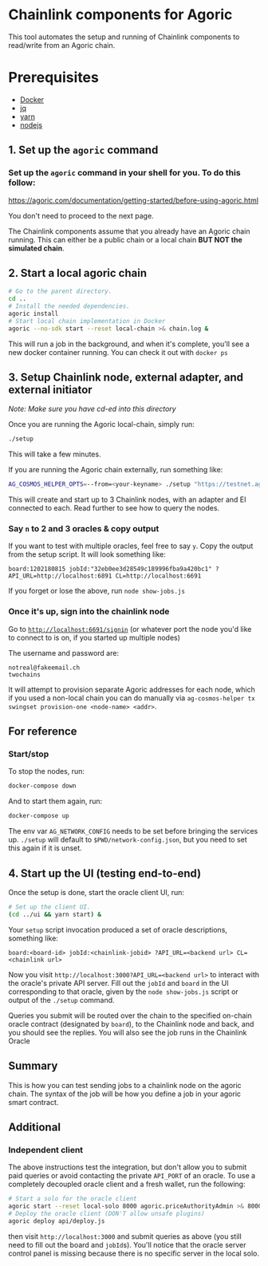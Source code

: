 # Chainlink components for Agoric

This tool automates the setup and running of Chainlink components to read/write from an Agoric chain.

# Prerequisites 

- [Docker](https://docker.io)
- [jq](https://stedolan.github.io/jq/download/)
- [yarn](https://classic.yarnpkg.com/en/docs/install/#mac-stable)
- [nodejs](https://nodejs.org/en/download/)

## 1. Set up the `agoric` command

### Set up the `agoric` command in your shell for you. To do this follow: 

https://agoric.com/documentation/getting-started/before-using-agoric.html

You don't need to proceed to the next page. 

The Chainlink components assume that you already have an Agoric chain running.
This can either be a public chain or a local chain **BUT NOT the simulated chain**.

## 2. Start a local agoric chain

```sh
# Go to the parent directory.
cd ..
# Install the needed dependencies.
agoric install
# Start local chain implementation in Docker
agoric --no-sdk start --reset local-chain >& chain.log &
```

This will run a job in the background, and when it's complete, you'll see a new
docker container running. You can check it out with `docker ps`

## 3. Setup Chainlink node, external adapter, and external initiator

_Note: Make sure you have cd-ed into this directory_

Once you are running the Agoric local-chain, simply run:

```bash
./setup
```

This will take a few minutes.

If you are running the Agoric chain externally, run something like:

```bash
AG_COSMOS_HELPER_OPTS=--from=<your-keyname> ./setup "https://testnet.agoric.com/network-config"
```

This will create and start up to 3 Chainlink nodes, with an adapter and EI
connected to each.  Read further to see how to query the nodes.

### Say `n` to 2 and 3 oracles & copy output

If you want to test with multiple oracles, feel free to say `y`. Copy the output from the setup script. It will look something like:
```
board:1202180815 jobId:"32eb0ee3d28549c189996fba9a420bc1" ?API_URL=http://localhost:6891 CL=http://localhost:6691
```

If you forget or lose the above, run `node show-jobs.js`

### Once it's up, sign into the chainlink node

Go to [`http://localhost:6691/signin`](http://localhost:6691/signin) (or whatever port the node you'd like to connect to is on, if you started up multiple nodes)

The username and password are:
```
notreal@fakeemail.ch
twochains
```

It will attempt to provision separate Agoric addresses for each node, which if
you used a non-local chain you can do manually via `ag-cosmos-helper tx swingset
provision-one <node-name> <addr>`.

## For reference
### Start/stop

To stop the nodes, run:

```bash
docker-compose down
```

And to start them again, run:

```bash
docker-compose up
```

The env var `AG_NETWORK_CONFIG` needs to be set before bringing the services up.
`./setup` will default to `$PWD/network-config.json`, but you need to set this again if it is unset.

## 4. Start up the UI (testing end-to-end)

Once the setup is done, start the oracle client UI, run:

```sh
# Set up the client UI.
(cd ../ui && yarn start) &
```

Your `setup` script invocation produced a set of oracle descriptions, something
like:

```
board:<board-id> jobId:<chainlink-jobid> ?API_URL=<backend url> CL=<chainlink url>
```

Now you visit `http://localhost:3000?API_URL=<backend url>` to interact with the
oracle's private API server.  Fill out the `jobId` and `board` in the UI
corresponding to that oracle, given by the `node show-jobs.js` script or output of the `./setup` command.

Queries you submit will be routed over the chain to the specified on-chain
oracle contract (designated by `board`), to the Chainlink node and back, and you
should see the replies. You will also see the job runs in the Chainlink Oracle

## Summary 

This is how you can test sending jobs to a chainlink node on the agoric chain. The syntax of the job will be how you define a job in your agoric smart contract. 

## Additional 
### Independent client

The above instructions test the integration, but don't allow you to submit paid
queries or avoid contacting the private `API_PORT` of an oracle.  To use a
completely decoupled oracle client and a fresh wallet, run the following:

```sh
# Start a solo for the oracle client
agoric start --reset local-solo 8000 agoric.priceAuthorityAdmin >& 8000.log &
# Deploy the oracle client (DON'T allow unsafe plugins)
agoric deploy api/deploy.js
```

then visit `http://localhost:3000` and submit queries as above (you still need
to fill out the board and `jobId`s).  You'll notice that the oracle server
control panel is missing because there is no specific server in the local solo.
